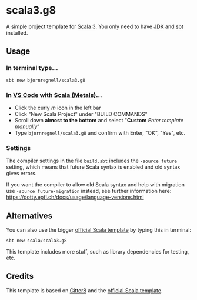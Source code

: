 # scala3.g8
A simple project template for [Scala 3](http://dotty.epfl.ch/docs/). You only need to have [JDK](https://adoptopenjdk.net/) and [sbt](https://www.scala-sbt.org) installed. 

## Usage

### In terminal type...
```
sbt new bjornregnell/scala3.g8
```

### In [VS Code](https://code.visualstudio.com/download) with [Scala (Metals)](https://scalameta.org/metals/docs/editors/vscode.html#installation)...

* Click the curly *m* icon in the left bar
* Click "New Scala Project" under "BUILD COMMANDS"
* Scroll down **almost to the bottom** and select "**Custom** *Enter template manually*"
* Type `bjornregnell/scala3.g8` and confirm with Enter, "OK", "Yes", etc. 

### Settings

The compiler settings in the file `build.sbt` includes the `-source future` setting, which means that future Scala syntax is enabled and old syntax gives errors. 

If you want the compiler to allow old Scala syntax and help with migration use `-source future-migration` instead, see further information here: https://dotty.epfl.ch/docs/usage/language-versions.html 

## Alternatives

You can also use the bigger [official Scala template](https://github.com/scala/scala3.g8) by typing this in terminal:
```
sbt new scala/scala3.g8
```
This template includes more stuff, such as  library dependencies for testing, etc.

## Credits

This template is based on [Gitter8](http://www.foundweekends.org/giter8/index.html) and the [official Scala template](https://github.com/scala/scala3.g8).